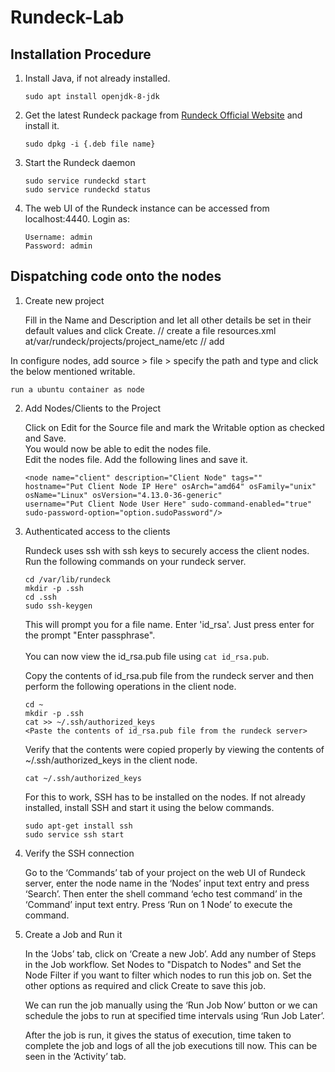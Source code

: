 # Rundeck-Lab

## Installation Procedure

1. Install Java, if not already installed. <br/> 

    ```sudo apt install openjdk-8-jdk```

2. Get the latest Rundeck package from [Rundeck Official Website](http://rundeck.org/download/deb) and install it. <br/>

    ```sudo dpkg -i {.deb file name}```

3. Start the Rundeck daemon <br/>

    ```sudo service rundeckd start ``` <br/>
    ```sudo service rundeckd status```
    
4. The web UI of the Rundeck instance can be accessed from localhost:4440. Login as: <br/>

    ```Username: admin``` <br/>
    ```Password: admin```

## Dispatching code onto the nodes

1. Create new project <br/>

    Fill in the Name and Description and let all other details be set in their default values and click Create.
    // create a file resources.xml at/var/rundeck/projects/project_name/etc
    // add
    <?xml version="1.0" encoding="UTF-8"?>

<project>
  
<node name="localhost" description="Rundeck server node" tags="" hostname="localhost" osArch="amd64" osFamily="unix" osName="Linux" osVersion="4.4.0-116-generic" username="rundeck"/>
  
</project>
    In configure nodes, add source > file > specify the path and type and click the below mentioned writable.
    
    run a ubuntu container as node

2. Add Nodes/Clients to the Project <br/>

    Click on Edit for the Source file and mark the Writable option as checked and Save. <br/>
    You would now be able to edit the nodes file. <br/>
    Edit the nodes file. Add the following lines and save it. <br/>
    
   ```<node name="client" description="Client Node" tags=""``` <br/>
  ```hostname="Put Client Node IP Here" osArch="amd64" osFamily="unix"``` <br/>
  ```osName="Linux" osVersion="4.13.0-36-generic"``` <br/>
  ```username="Put Client Node User Here" sudo-command-enabled="true"``` <br/>
  ```sudo-password-option="option.sudoPassword"/>``` <br/>
  
3. Authenticated access to the clients <br/> 

    Rundeck uses ssh with ssh keys to securely access the client nodes. <br/>
    Run the following commands on your rundeck server. <br/>
    
    ```cd /var/lib/rundeck``` <br/>
    ```mkdir -p .ssh``` <br/>
    ```cd .ssh``` <br/>
    ```sudo ssh-keygen``` <br/>

    This will prompt you for a file name. Enter 'id_rsa'. Just press enter for the prompt "Enter passphrase". <br/>    
    You can now view the id_rsa.pub file using ```cat id_rsa.pub```. <br/>
    
    Copy the contents of id_rsa.pub file from the rundeck server and then perform the following operations in the client         node. <br/>
    
    ```cd ~``` <br/>
    ```mkdir -p .ssh``` <br/>
    ```cat >> ~/.ssh/authorized_keys``` <br/>
    ```<Paste the contents of id_rsa.pub file from the rundeck server>``` <br/>
    
    Verify that the contents were copied properly by viewing the contents of ~/.ssh/authorized_keys in the client node. <br/>
    
    ```cat ~/.ssh/authorized_keys``` <br/>
    
    For this to work, SSH has to be installed on the nodes. If not already installed, install SSH and start it using the below commands. <br/>

    ```sudo apt-get install ssh``` <br/>
    ```sudo service ssh start ``` <br/>

4. Verify the SSH connection <br/>

    Go to the ‘Commands’ tab of your project on the web UI of Rundeck server, enter the node name in the ‘Nodes’ input text entry and press ‘Search’. Then enter the shell command ‘echo test command’ in the ‘Command’ input text entry. Press ‘Run on 1 Node’ to execute the command. <br/>
    
5. Create a Job and Run it <br/>

    In the ‘Jobs’ tab, click on ‘Create a new Job’. Add any number of Steps in the Job workflow. Set Nodes to "Dispatch to Nodes" and Set the Node Filter if you want to filter which nodes to run this job on. Set the other options as required and click Create to save this job. <br/> 
    
    We can run the job manually using the ‘Run Job Now’ button or we can schedule the jobs to run at specified time intervals using ‘Run Job Later’. <br/>
    
    After the job is run, it gives the status of execution, time taken to complete the job and logs of all the job executions till now. This can be seen in the ‘Activity’ tab. <br/>









    

    




